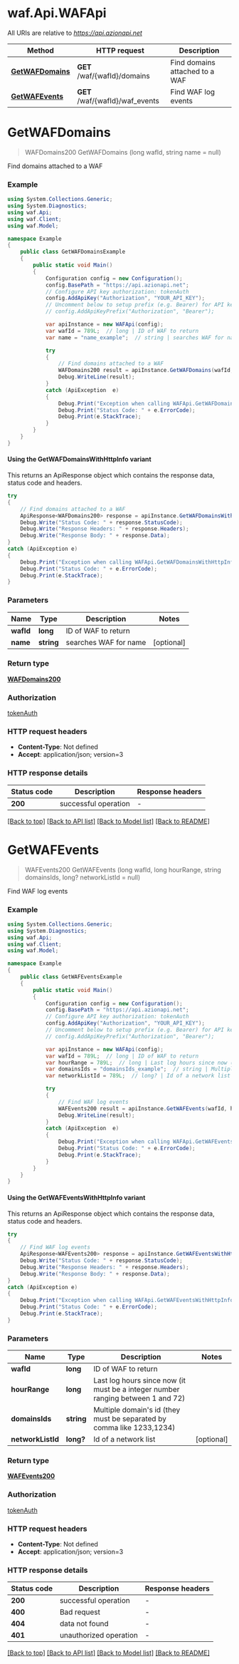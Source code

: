 # waf.Api.WAFApi

All URIs are relative to *https://api.azionapi.net*

| Method | HTTP request | Description |
|--------|--------------|-------------|
| [**GetWAFDomains**](WAFApi.md#getwafdomains) | **GET** /waf/{wafId}/domains | Find domains attached to a WAF |
| [**GetWAFEvents**](WAFApi.md#getwafevents) | **GET** /waf/{wafId}/waf_events | Find WAF log events |

<a id="getwafdomains"></a>
# **GetWAFDomains**
> WAFDomains200 GetWAFDomains (long wafId, string name = null)

Find domains attached to a WAF

### Example
```csharp
using System.Collections.Generic;
using System.Diagnostics;
using waf.Api;
using waf.Client;
using waf.Model;

namespace Example
{
    public class GetWAFDomainsExample
    {
        public static void Main()
        {
            Configuration config = new Configuration();
            config.BasePath = "https://api.azionapi.net";
            // Configure API key authorization: tokenAuth
            config.AddApiKey("Authorization", "YOUR_API_KEY");
            // Uncomment below to setup prefix (e.g. Bearer) for API key, if needed
            // config.AddApiKeyPrefix("Authorization", "Bearer");

            var apiInstance = new WAFApi(config);
            var wafId = 789L;  // long | ID of WAF to return
            var name = "name_example";  // string | searches WAF for name (optional) 

            try
            {
                // Find domains attached to a WAF
                WAFDomains200 result = apiInstance.GetWAFDomains(wafId, name);
                Debug.WriteLine(result);
            }
            catch (ApiException  e)
            {
                Debug.Print("Exception when calling WAFApi.GetWAFDomains: " + e.Message);
                Debug.Print("Status Code: " + e.ErrorCode);
                Debug.Print(e.StackTrace);
            }
        }
    }
}
```

#### Using the GetWAFDomainsWithHttpInfo variant
This returns an ApiResponse object which contains the response data, status code and headers.

```csharp
try
{
    // Find domains attached to a WAF
    ApiResponse<WAFDomains200> response = apiInstance.GetWAFDomainsWithHttpInfo(wafId, name);
    Debug.Write("Status Code: " + response.StatusCode);
    Debug.Write("Response Headers: " + response.Headers);
    Debug.Write("Response Body: " + response.Data);
}
catch (ApiException e)
{
    Debug.Print("Exception when calling WAFApi.GetWAFDomainsWithHttpInfo: " + e.Message);
    Debug.Print("Status Code: " + e.ErrorCode);
    Debug.Print(e.StackTrace);
}
```

### Parameters

| Name | Type | Description | Notes |
|------|------|-------------|-------|
| **wafId** | **long** | ID of WAF to return |  |
| **name** | **string** | searches WAF for name | [optional]  |

### Return type

[**WAFDomains200**](WAFDomains200.md)

### Authorization

[tokenAuth](../README.md#tokenAuth)

### HTTP request headers

 - **Content-Type**: Not defined
 - **Accept**: application/json; version=3


### HTTP response details
| Status code | Description | Response headers |
|-------------|-------------|------------------|
| **200** | successful operation |  -  |

[[Back to top]](#) [[Back to API list]](../README.md#documentation-for-api-endpoints) [[Back to Model list]](../README.md#documentation-for-models) [[Back to README]](../README.md)

<a id="getwafevents"></a>
# **GetWAFEvents**
> WAFEvents200 GetWAFEvents (long wafId, long hourRange, string domainsIds, long? networkListId = null)

Find WAF log events

### Example
```csharp
using System.Collections.Generic;
using System.Diagnostics;
using waf.Api;
using waf.Client;
using waf.Model;

namespace Example
{
    public class GetWAFEventsExample
    {
        public static void Main()
        {
            Configuration config = new Configuration();
            config.BasePath = "https://api.azionapi.net";
            // Configure API key authorization: tokenAuth
            config.AddApiKey("Authorization", "YOUR_API_KEY");
            // Uncomment below to setup prefix (e.g. Bearer) for API key, if needed
            // config.AddApiKeyPrefix("Authorization", "Bearer");

            var apiInstance = new WAFApi(config);
            var wafId = 789L;  // long | ID of WAF to return
            var hourRange = 789L;  // long | Last log hours since now (it must be a integer number ranging between 1 and 72)
            var domainsIds = "domainsIds_example";  // string | Multiple domain's id (they must be separated by comma like 1233,1234)
            var networkListId = 789L;  // long? | Id of a network list (optional) 

            try
            {
                // Find WAF log events
                WAFEvents200 result = apiInstance.GetWAFEvents(wafId, hourRange, domainsIds, networkListId);
                Debug.WriteLine(result);
            }
            catch (ApiException  e)
            {
                Debug.Print("Exception when calling WAFApi.GetWAFEvents: " + e.Message);
                Debug.Print("Status Code: " + e.ErrorCode);
                Debug.Print(e.StackTrace);
            }
        }
    }
}
```

#### Using the GetWAFEventsWithHttpInfo variant
This returns an ApiResponse object which contains the response data, status code and headers.

```csharp
try
{
    // Find WAF log events
    ApiResponse<WAFEvents200> response = apiInstance.GetWAFEventsWithHttpInfo(wafId, hourRange, domainsIds, networkListId);
    Debug.Write("Status Code: " + response.StatusCode);
    Debug.Write("Response Headers: " + response.Headers);
    Debug.Write("Response Body: " + response.Data);
}
catch (ApiException e)
{
    Debug.Print("Exception when calling WAFApi.GetWAFEventsWithHttpInfo: " + e.Message);
    Debug.Print("Status Code: " + e.ErrorCode);
    Debug.Print(e.StackTrace);
}
```

### Parameters

| Name | Type | Description | Notes |
|------|------|-------------|-------|
| **wafId** | **long** | ID of WAF to return |  |
| **hourRange** | **long** | Last log hours since now (it must be a integer number ranging between 1 and 72) |  |
| **domainsIds** | **string** | Multiple domain&#39;s id (they must be separated by comma like 1233,1234) |  |
| **networkListId** | **long?** | Id of a network list | [optional]  |

### Return type

[**WAFEvents200**](WAFEvents200.md)

### Authorization

[tokenAuth](../README.md#tokenAuth)

### HTTP request headers

 - **Content-Type**: Not defined
 - **Accept**: application/json; version=3


### HTTP response details
| Status code | Description | Response headers |
|-------------|-------------|------------------|
| **200** | successful operation |  -  |
| **400** | Bad request |  -  |
| **404** | data not found |  -  |
| **401** | unauthorized operation |  -  |

[[Back to top]](#) [[Back to API list]](../README.md#documentation-for-api-endpoints) [[Back to Model list]](../README.md#documentation-for-models) [[Back to README]](../README.md)

